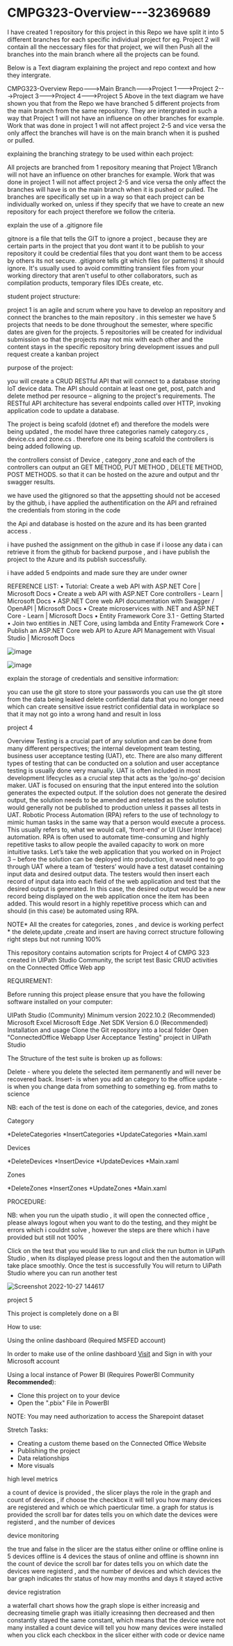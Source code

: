 # CMPG323-Overview---32369689

I have created 1 repository for this project in this Repo we have split it into 5 different branches for each specific individual project for eg. Project 2 will contain all the neccessary files for that project, we will then Push all the branches into the main branch where all the projects can be found.

Below is a Text diagram explaining the project and repo context and how they intergrate.

CMPG323-Overview Repo--->Main Branch--->Project 1--->Project 2--->Project 3--->Project 4--->Project 5
Above in the text diagram we have shown you that from the Repo we have branched 5 different projects from the main branch from the same repository. They are intergrated in such a way that Project 1 will not have an influence on other branches for example. Work that was done in project 1 will not affect project 2-5 and vice versa the only affect the branches will have is on the main branch when it is pushed or pulled.

explaining the branching strategy to be used within each project:

All projects are branched from 1 repository meaning that Project 1/Branch will not have an influence on other branches for example. Work that was done in project 1 will not affect project 2-5 and vice versa the only affect the branches will have is on the main branch when it is pushed or pulled. The branches are specifically set up in a way so that each project can be individually worked on, unless if they specify that we have to create an new repository for each project therefore we follow the criteria.

explain the use of a .gitignore file

gitnore is a file that tells the GIT to ignore a  project , because they are certain parts  in the project that you dont want it to be publish to your repository it could be credential files that you dont want them to be access by others  its not secure.
.gitignore tells git which files (or patterns) it should ignore. It's usually used to avoid committing transient files from your working directory that aren't useful to other collaborators, such as compilation products, temporary files IDEs create, etc.

student project structure:

project 1 is an agile and scrum where you have to develop an repository and connect the branches to the main repository . in this semester we have 5 projects that needs to be done throughout the semester, where specific dates are given for the projects. 5 repositories will be created for individual submission so that the projects may not mix with each other and the content stays in the specific repository
bring development issues and pull request
create a kanban project


purpose of the project:

you will create a CRUD RESTful API that will connect to a database storing
IoT device data. The API should contain at least one get, post, patch and delete method per
resource – aligning to the project's requirements. The RESTful API architecture has several
endpoints called over HTTP, invoking application code to update a database. 

The project is being scafold (dotnet ef) and therefore the models were being updated , the model have three categories namely category.cs , device.cs and zone.cs .
therefore one its being scafold the controllers is being added following up.

the controllers consist of Device , category ,zone and each of the controllers can output an GET METHOD, PUT METHOD , DELETE METHOD, POST METHODS. so that it can be hosted on the azure and output and thr swagger results.

we have used the gitignored so that the appsetting should not be accesed by the github, i have applied the authentification on the API and refrained the credentials from storing in the code 

the Api  and database is hosted on the azure and its has been granted access .

i have pushed the assignment on the github in case if i loose any data i can retrieve it from the github for backend purpose , and i have publish the project to the Azure and its publish successfully.

i have added 5 endpoints and made sure they are under owner 


REFERENCE LIST:
•	Tutorial: Create a web API with ASP.NET Core | Microsoft Docs 
•	Create a web API with ASP.NET Core controllers - Learn | Microsoft Docs 
•	ASP.NET Core web API documentation with Swagger / OpenAPI | Microsoft Docs 
•	Create microservices with .NET and ASP.NET Core - Learn | Microsoft Docs
•	Entity Framework Core 3.1 - Getting Started
•	Join two entities in .NET Core, using lambda and Entity Framework Core 
•	Publish an ASP.NET Core web API to Azure API Management with Visual Studio | Microsoft Docs
  

![image](https://user-images.githubusercontent.com/110628936/189643938-d00a78e2-4d4f-4c24-b26f-e1896367ba65.png)

![image](https://user-images.githubusercontent.com/110628936/189644320-c418c8cb-c04f-49b7-814a-c628f451a4a3.png)




explain the  storage of credentials and sensitive information:

 you can use the git store to store your passwords
 you can use the git store from the data being leaked
 delete confidential data that you no longer need which can create sensitive issue 
 restrict confidential data in workplace so that it may not go into a wrong hand and result in loss
 
 project 4
 
 
 Overview
Testing is a crucial part of any solution and can be done from many different perspectives; the
internal development team testing, business user acceptance testing (UAT), etc. There are also
many different types of testing that can be conducted on a solution and user acceptance testing
is usually done very manually. UAT is often included in most development lifecycles as a crucial
step that acts as the ‘go/no-go’ decision maker. UAT is focused on ensuring that the input entered
into the solution generates the expected output. If the solution does not generate the desired
output, the solution needs to be amended and retested as the solution would generally not be
published to production unless it passes all tests in UAT.
Robotic Process Automation (RPA) refers to the use of technology to mimic human tasks in the
same way that a person would execute a process. This usually refers to, what we would call,
‘front-end’ or UI (User Interface) automation. RPA is often used to automate time-consuming and
highly repetitive tasks to allow people the availed capacity to work on more intuitive tasks.
Let’s take the web application that you worked on in Project 3 – before the solution can be
deployed into production, it would need to go through UAT where a team of ‘testers’ would have
a test dataset containing input data and desired output data. The testers would then insert each
record of input data into each field of the web application and test that the desired output is
generated. In this case, the desired output would be a new record being displayed on the web
application once the item has been added. This would resort in a highly repetitive process which
can and should (in this case) be automated using RPA.


NOTE* All the creates for categories, zones , and device is working perfect
    * the delete,update ,create and insert are having correct structure following right steps but not running 100%

This repository contains  automation scripts for Project 4 of CMPG 323 created in UIPath Studio Community, the script test Basic CRUD activities on the Connected Office Web app

REQUIREMENT:

Before running this project please ensure that you have the following software installed on your computer:

UIPath Studio (Community) Minimum version 2022.10.2 (Recommended)
Microsoft Excel
Microsoft Edge
.Net SDK Version 6.0 (Recommended)
Installation and usage
Clone the Git repository into a local folder
Open "ConnectedOffice Webapp User Acceptance Testing" project in UIPath Studio

The Structure of the test suite is broken up as follows:

Delete - where you delete the selected item permanently and will never be recovered back.
Insert- is when you add an category to the office 
update - is when you change data from something to something eg. from maths to science 

NB: each of the test is done on each of the categories, device, and zones 

Category

*DeleteCategories
*InsertCategories
*UpdateCategories
*Main.xaml

Devices

*DeleteDevices
*InsertDevice
*UpdateDevices
*Main.xaml

Zones

*DeleteZones
*InsertZones
*UpdateZones
*Main.xaml

PROCEDURE:

NB: when you run the uipath studio , it will open the connected office , please always logout when you want to do the testing, and they might be errors which i couldnt solve , however the steps are there which i have provided but still not 100%

Click on the test that you would like to run and click the run button in UiPath Studio , when its displayed please press logout and then the automation will take place smoothly.
Once the test is successfully You will return to UiPath Studio where you can run another test

![Screenshot 2022-10-27 144617](https://user-images.githubusercontent.com/110628936/198290920-fd95fd31-0b98-48a0-94a2-7487d51685db.png)

project 5


This project is completely done on a BI

 How to use:

 Using the online dashboard (Required MSFED account)

In order to make use of the online dashboard [Visit](https://app.powerbi.com/groups/me/reports/d90cd180-809d-4cbe-b731-7bd60dc1f306/ReportSection) and Sign in with your Microsoft account

 Using a local instance of Power BI (Requires PowerBI Community **Recommended**):

- Clone this project on to your device
- Open the ".pbix" File in PowerBI

NOTE: You may need authorization to access the Sharepoint dataset

 Stretch Tasks:

- Creating a custom theme based on the Connected Office Website
- Publishing the project
- Data relationships
- More visuals


high level metrics

a count of device is provided , the slicer plays the role in the graph and count of devices , if choose the checkbox it will tell you how many devices are registered and which oe which paerticular time.
a graph for status is provided
the scroll bar for dates tells you on which date the devices were registerd , and the number of devices

device monitoring

the true and false in the slicer are the status either online or offline
online is 5 devices 
offline is 4 devices 
the staus of online and offline is shownn inn the count of device
the scroll bar for dates tells you on which date the devices were registerd , and the number of devices and which devices 
the bar graph indicates thr status of how may months and days it stayed active

device registration

a waterfall chart shows how the graph slope is either increasig and decreasing 
timelie graph was iitially icreasinng then decreased and then constantly stayed the same constant, which means that the device were not many installed 
a count device will tell you how many devices were installed when you click each checkbox in the slicer either with code or device name












